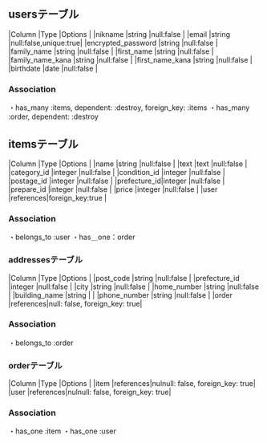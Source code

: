 ## usersテーブル

|Column             |Type     |Options               |
|nikname            |string   |null:false            |
|email              |string   |null:false,unique:true|
|encrypted_password |string   |null:false            |
|family_name        |string   |null:false            |
|first_name         |string   |null:false            |
|family_name_kana   |string   |null:false            |
|first_name_kana    |string   |null:false            |
|birthdate          |date     |null:false            |

### Association
・has_many :items, dependent: :destroy, foreign_key: :items
・has_many :order, dependent: :destroy

## itemsテーブル

|Column       |Type      |Options                     |
|name         |string    |null:false                  |
|text         |text      |null:false                  |
|category_id  |integer   |null:false                  |
|condition_id |integer   |null:false                  |
|postage_id   |integer   |null:false                  |
|prefecture_id|integer   |null:false                  |
|prepare_id   |integer   |null:false                  |
|price        |integer   |null:false                  |
|user         |references|foreign_key:true            |


### Association
・belongs_to :user
・has＿one：order


### addressesテーブル

|Column          |Type      |Options                       |
|post_code       |string    |null:false                    |
|prefecture_id   |integer   |null:false                    |
|city            |string    |null:false                    |
|home_number     |string    |null:false                    |
|building_name   |string    |                              |
|phone_number    |string    |null:false                    |
|order           |references|null: false, foreign_key: true|


### Association
・belongs_to :order

### orderテーブル

|Column          |Type      |Options                          |
|item            |references|nulnull: false, foreign_key: true|
|user            |references|nulnull: false, foreign_key: true|


### Association
・has_one :item
・has_one :user
